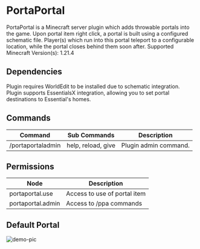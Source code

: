 # PortaPortal
PortaPortal is a Minecraft server plugin which adds throwable portals into the game. Upon portal item right click, a portal is built using a configured schematic file. Player(s) which run into this portal teleport to a configurable location, while the portal closes behind them soon after.
Supported Minecraft Version(s): 1.21.4

## Dependencies
Plugin requires WorldEdit to be installed due to schematic integration.
Plugin supports EssentialsX integration, allowing you to set portal destinations to Essential's homes.

## Commands
| Command           | Sub Commands       | Description           |
| ----------------- | ------------------ | --------------------- |
| /portaportaladmin | help, reload, give | Plugin admin command. |

## Permissions
| Node              | Description                  |
| ----------------- | ---------------------------- |
| portaportal.use   | Access to use of portal item |
| portaportal.admin | Access to /ppa commands      |

## Default Portal
![demo-pic](https://github.com/user-attachments/assets/04cf9a5d-725b-426b-92d8-03191a5bd4b0)

